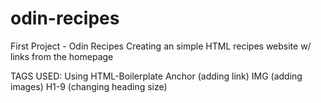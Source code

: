 # odin-recipes
First Project - Odin Recipes
Creating an simple HTML recipes website w/ links from the homepage 

TAGS USED:
Using HTML-Boilerplate 
Anchor (adding link)
IMG (adding images)
H1-9 (changing heading size)
